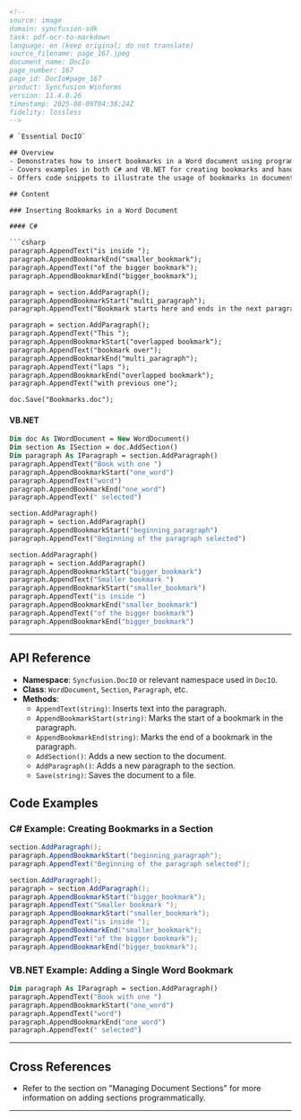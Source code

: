 ```html
<!-- 
source: image
domain: syncfusion-sdk
task: pdf-ocr-to-markdown
language: en (keep original; do not translate)
source_filename: page_167.jpeg
document_name: DocIo
page_number: 167
page_id: DocIo#page_167
product: Syncfusion Winforms
version: 11.4.0.26
timestamp: 2025-08-09T04:38:24Z
fidelity: lossless
-->

# `Essential DocIO`

## Overview
- Demonstrates how to insert bookmarks in a Word document using programmatic approaches.
- Covers examples in both C# and VB.NET for creating bookmarks and handling overlapping bookmarks.
- Offers code snippets to illustrate the usage of bookmarks in document sections.

## Content

### Inserting Bookmarks in a Word Document

#### C#

```csharp
paragraph.AppendText("is inside ");
paragraph.AppendBookmarkEnd("smaller_bookmark");
paragraph.AppendText("of the bigger bookmark");
paragraph.AppendBookmarkEnd("bigger_bookmark");

paragraph = section.AddParagraph();
paragraph.AppendBookmarkStart("multi_paragraph");
paragraph.AppendText("Bookmark starts here and ends in the next paragraph");

paragraph = section.AddParagraph();
paragraph.AppendText("This ");
paragraph.AppendBookmarkStart("overlapped bookmark");
paragraph.AppendText("bookmark over");
paragraph.AppendBookmarkEnd("multi_paragraph");
paragraph.AppendText("laps ");
paragraph.AppendBookmarkEnd("overlapped bookmark");
paragraph.AppendText("with previous one");

doc.Save("Bookmarks.doc");
```

#### VB.NET

```vb
Dim doc As IWordDocument = New WordDocument()
Dim section As ISection = doc.AddSection()
Dim paragraph As IParagraph = section.AddParagraph()
paragraph.AppendText("Book with one ")
paragraph.AppendBookmarkStart("one_word")
paragraph.AppendText("word")
paragraph.AppendBookmarkEnd("one_word")
paragraph.AppendText(" selected")

section.AddParagraph()
paragraph = section.AddParagraph()
paragraph.AppendBookmarkStart("beginning_paragraph")
paragraph.AppendText("Beginning of the paragraph selected")

section.AddParagraph()
paragraph = section.AddParagraph()
paragraph.AppendBookmarkStart("bigger_bookmark")
paragraph.AppendText("Smaller bookmark ")
paragraph.AppendBookmarkStart("smaller_bookmark")
paragraph.AppendText("is inside ")
paragraph.AppendBookmarkEnd("smaller_bookmark")
paragraph.AppendText("of the bigger bookmark")
paragraph.AppendBookmarkEnd("bigger_bookmark")
```

---

## API Reference
- **Namespace**: `Syncfusion.DocIO` or relevant namespace used in `DocIO`.
- **Class**: `WordDocument`, `Section`, `Paragraph`, etc.
- **Methods**:
  - `AppendText(string)`: Inserts text into the paragraph.
  - `AppendBookmarkStart(string)`: Marks the start of a bookmark in the paragraph.
  - `AppendBookmarkEnd(string)`: Marks the end of a bookmark in the paragraph.
  - `AddSection()`: Adds a new section to the document.
  - `AddParagraph()`: Adds a new paragraph to the section.
  - `Save(string)`: Saves the document to a file.

## Code Examples

### C# Example: Creating Bookmarks in a Section

```csharp
section.AddParagraph();
paragraph.AppendBookmarkStart("beginning_paragraph");
paragraph.AppendText("Beginning of the paragraph selected");

section.AddParagraph();
paragraph = section.AddParagraph();
paragraph.AppendBookmarkStart("bigger_bookmark");
paragraph.AppendText("Smaller bookmark ");
paragraph.AppendBookmarkStart("smaller_bookmark");
paragraph.AppendText("is inside ");
paragraph.AppendBookmarkEnd("smaller_bookmark");
paragraph.AppendText("of the bigger bookmark");
paragraph.AppendBookmarkEnd("bigger_bookmark");
```

### VB.NET Example: Adding a Single Word Bookmark

```vb
Dim paragraph As IParagraph = section.AddParagraph()
paragraph.AppendText("Book with one ")
paragraph.AppendBookmarkStart("one_word")
paragraph.AppendText("word")
paragraph.AppendBookmarkEnd("one_word")
paragraph.AppendText(" selected")
```

---

## Cross References
- Refer to the section on "Managing Document Sections" for more information on adding sections programmatically.

---

<!-- tags: [syncfusion-docio, word-document, bookmarks, csharp, vb.net, document-sections] keywords: [bookmarks, docio, word document, programmatic insertions, overlapping bookmarks, syncfusion] -->
```